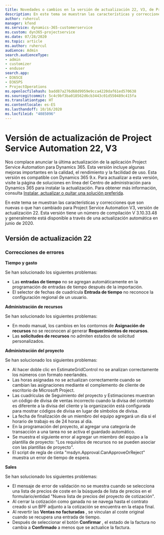 ```yaml
---
title: Novedades o cambios en la versión de actualización 22, V3, de Project Service Automation
description: En este tema se muestran las características y correcciones que están disponibles en la versión de actualización 22, V3, de Project Service Automation.
author: ruhercul
manager: kfend
ms.service: dynamics-365-customerservice
ms.custom: dyn365-projectservice
ms.date: 07/28/2020
ms.topic: article
ms.author: ruhercul
audience: Admin
search.audienceType:
- admin
- customizer
- enduser
search.app:
- D365CE
- D365PS
- ProjectOperations
ms.openlocfilehash: badd87a276d68d9959e9cca4220daf61ed570638
ms.sourcegitcommit: 5c4c9bf3ba018562d6cb3443c01d550489c415fa
ms.translationtype: HT
ms.contentlocale: es-ES
ms.lasthandoff: 10/16/2020
ms.locfileid: "4085096"
---
```

# <a name="project-service-automation-update-release-22-v3"></a>Versión de actualización de Project Service Automation 22, V3

Nos complace anunciar la última actualización de la aplicación Project Service Automation para Dynamics 365. Esta versión incluye algunas mejoras importantes en la calidad, el rendimiento y la facilidad de uso. Esta versión es compatible con Dynamics 365 9.x. Para actualizar a esta versión, visite la página de soluciones en línea del Centro de administración para Dynamics 365 para instalar la actualización. Para obtener más información, consulta [Instalar, actualizar o quitar una solución preferida](https://docs.microsoft.com/power-platform/admin/install-remove-preferred-solution).

En este tema se muestran las características y correcciones que son nuevas o que han cambiado para Project Service Automation V3, versión de actualización 22. Esta versión tiene un número de compilación V 3.10.33.48 y generalmente está disponible a través de una actualización automática en junio de 2020.

## <a name="update-release-22"></a>Versión de actualización 22

### <a name="bug-fixes"></a>Correcciones de errores



**Tiempo y gasto**

Se han solucionado los siguientes problemas:

- Las **entradas de tiempo** no se agregan automáticamente en la programación de entradas de tiempo después de la importación.
- El selector de fechas de cuadrícula **Entrada de tiempo** no reconoce la configuración regional de un usuario.

**Administración de recursos**

Se han solucionado los siguientes problemas:

- En modo manual, los cambios en los contornos de **Asignación de recursos** no se reconocen al generar **Requerimientos de recursos**.
- Las **solicitudes de recursos** no admiten estados de solicitud personalizados.

**Administración del proyecto**

Se han solucionado los siguientes problemas:

- Al hacer doble clic en EstimateGridControl no se analizan correctamente los números con formato neerlandés.
- Las horas asignadas no se actualizan correctamente cuando se cambian las asignaciones mediante el complemento de cliente de escritorio de Microsoft Project.
- Las cuadrículas de Seguimiento del proyecto y Estimaciones muestran un código de divisa de ventas incorrecto cuando la divisa del contrato es diferente a la divisa del cliente y la organización está configurada para mostrar códigos de divisa en lugar de símbolos de divisa.
- La fecha de finalización de un miembro del equipo agregará un día si el horario de trabajo es de 24 horas al día.
- En la programación del proyecto, al agregar una categoría de transacción a una tarea no se activa el guardado automático.
- Se muestra el siguiente error al agregar un miembro del equipo a la plantilla de proyecto: "Los requisitos de recursos no se pueden asociar con las plantillas de proyecto". 
- El script de regla de cinta "msdyn.Approval.CanApproveOrReject" muestra un error de tiempo de espera.

**Sales**

Se han solucionado los siguientes problemas:

- El mensaje de error de validación no se muestra cuando se selecciona una lista de precios de coste en la búsqueda de lista de precios en el formulario/entidad "Nueva lista de precios del proyecto de cotización".
- Al cerrar la cotización como ganada no se navega hasta el contrato creado si un BPF adjunto a la cotización se encuentra en la etapa final.
- Al revertir las **Ventas no facturadas** , se vinculan al coste original cuando se recupera una entrada de tiempo.
- Después de seleccionar el botón **Confirmar** , el estado de la factura no cambia a **Confirmado** a menos que se actualice la factura.

